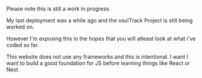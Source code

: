 Please note this is still a work in progress. 

My last deployment was a while ago and the osu!Track Project is still being worked on.

However I'm exposing this in the hopes that you will atleast look at what i've coded so far.

This website does not use any frameworks and this is intentional. I want I want to build a good foundation for JS before
learning things like React or Next.

